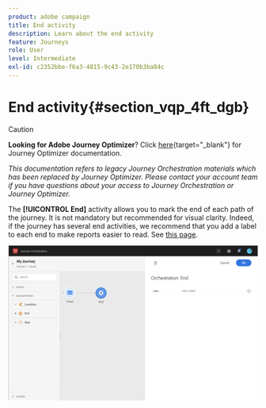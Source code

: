 ```yaml
---
product: adobe campaign
title: End activity
description: Learn about the end activity
feature: Journeys
role: User
level: Intermediate
exl-id: c2352bbe-f6a3-4815-9c43-2e170b3ba84c
---
```

# End activity{#section_vqp_4ft_dgb}


>[!CAUTION]
>
>**Looking for Adobe Journey Optimizer**? Click [here](https://experienceleague.adobe.com/en/docs/journey-optimizer/using/ajo-home){target="_blank"} for Journey Optimizer documentation.
>
>
>_This documentation refers to legacy Journey Orchestration materials which has been replaced by Journey Optimizer. Please contact your account team if you have questions about your access to Journey Orchestration or Journey Optimizer._



The **[!UICONTROL End]** activity allows you to mark the end of each path of the journey. It is not mandatory but recommended for visual clarity. Indeed, if the journey has several end activities, we recommend that you add a label to each end to make reports easier to read. See [this page](../reporting/about-journey-reports.md).

![](../assets/journey54.png)
